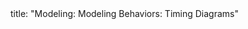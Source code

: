 <frontmatter>
title: "Modeling: Modeling Behaviors: Timing Diagrams"
</frontmatter>

<include src="unit-inPage-asFlat.md" boilerplate />
